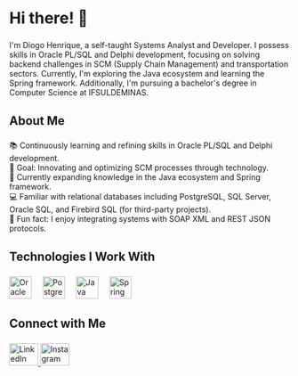 <h1 align="left">Hi there! 👋</h1>

###

<p align="left">I'm Diogo Henrique, a self-taught Systems Analyst and Developer. I possess skills in Oracle PL/SQL and Delphi development, focusing on solving backend challenges in SCM (Supply Chain Management) and transportation sectors. Currently, I'm exploring the Java ecosystem and learning the Spring framework. Additionally, I'm pursuing a bachelor's degree in Computer Science at IFSULDEMINAS.</p>

###

<h2 align="left">About Me</h2>

###

<p align="left">📚 Continuously learning and refining skills in Oracle PL/SQL and Delphi development.<br>🎯 Goal: Innovating and optimizing SCM processes through technology.<br>🌱 Currently expanding knowledge in the Java ecosystem and Spring framework.<br>💻 Familiar with relational databases including PostgreSQL, SQL Server, Oracle SQL, and Firebird SQL (for third-party projects).<br>🌟 Fun fact: I enjoy integrating systems with SOAP XML and REST JSON protocols.</p>

###

<h2 align="left">Technologies I Work With</h2>

###

<div align="left">
  <img src="https://cdn.jsdelivr.net/gh/devicons/devicon/icons/oracle/oracle-original.svg" height="40" alt="Oracle logo" />
  <img width="12" />
  <img src="https://cdn.jsdelivr.net/gh/devicons/devicon/icons/postgresql/postgresql-original.svg" height="40" alt="PostgreSQL logo" />
  <img width="12" />
  <img src="https://cdn.jsdelivr.net/gh/devicons/devicon/icons/java/java-original.svg" height="40" alt="Java logo" />
  <img width="12" />
  <img src="https://cdn.jsdelivr.net/gh/devicons/devicon/icons/spring/spring-original.svg" height="40" alt="Spring logo" />
</div>

###

<h2 align="left">Connect with Me</h2>

###

<div align="left">
  <a href="https://www.linkedin.com/in/diogo-henrique-b7662921a/" target="_blank">
    <img src="https://raw.githubusercontent.com/maurodesouza/profile-readme-generator/master/src/assets/icons/social/linkedin/default.svg" width="52" height="40" alt="LinkedIn logo" />
  </a>
  <a href="https://instagram.com/dhenriiques" target="_blank">
    <img src="https://raw.githubusercontent.com/maurodesouza/profile-readme-generator/master/src/assets/icons/social/instagram/default.svg" width="52" height="40" alt="Instagram logo" />
  </a>
</div>
